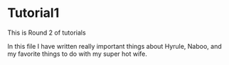 # Tutorial1
This is Round 2 of tutorials

In this file I have written really important things about Hyrule, Naboo, and my favorite things to do with my super hot wife.

